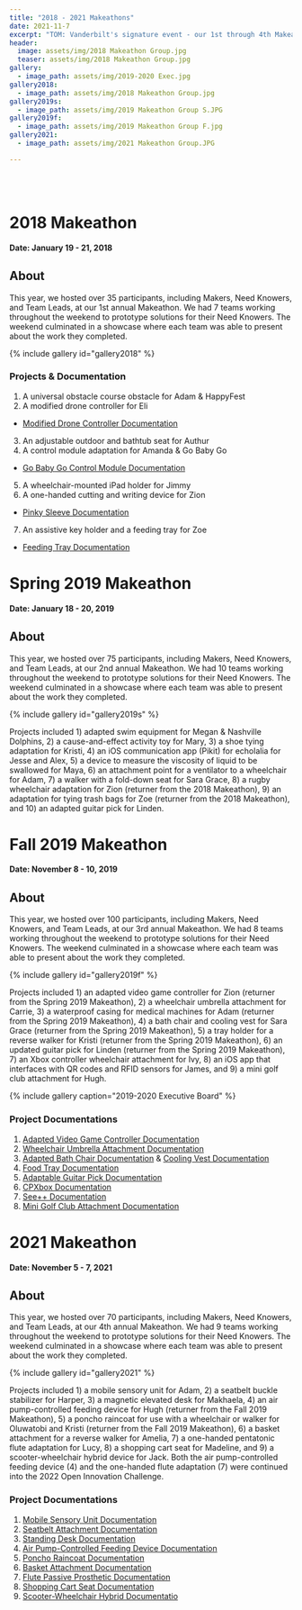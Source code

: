 ```yaml
---
title: "2018 - 2021 Makeathons"
date: 2021-11-7
excerpt: "TOM: Vanderbilt's signature event - our 1st through 4th Makeathons."
header:
  image: assets/img/2018 Makeathon Group.jpg
  teaser: assets/img/2018 Makeathon Group.jpg
gallery:
  - image_path: assets/img/2019-2020 Exec.jpg
gallery2018:
  - image_path: assets/img/2018 Makeathon Group.jpg
gallery2019s:
  - image_path: assets/img/2019 Makeathon Group S.JPG
gallery2019f:
  - image_path: assets/img/2019 Makeathon Group F.jpg
gallery2021:
  - image_path: assets/img/2021 Makeathon Group.JPG

---
```


<br><br>

# 2018 Makeathon

**Date: January 19 - 21, 2018**

## About

This year, we hosted over 35 participants, including Makers, Need Knowers, and Team Leads, at our 1st annual Makeathon. We had 7 teams working throughout the weekend to prototype solutions for their Need Knowers. The weekend culminated in a showcase where each team was able to present about the work they completed. 

{% include gallery id="gallery2018" %}

### Projects & Documentation

1. A universal obstacle course obstacle for Adam & HappyFest
2. A modified drone controller for Eli
  * [Modified Drone Controller Documentation](https://tomglobal.org/project?id=5ca3885db506a2297168aba9)
3. An adjustable outdoor and bathtub seat for Authur
4. A control module adaptation for Amanda & Go Baby Go
  * [Go Baby Go Control Module Documentation](https://tomglobal.org/project?id=5ca3885db506a2297168aba7)
5. A wheelchair-mounted iPad holder for Jimmy
6. A one-handed cutting and writing device for Zion
  * [Pinky Sleeve Documentation](https://tomglobal.org/project?id=5d406c57327725170bc5f8f4)
7. An assistive key holder and a feeding tray for Zoe
  * [Feeding Tray Documentation](https://tomglobal.org/project?id=5ca3885db506a2297168abad)


# Spring 2019 Makeathon

**Date: January 18 - 20, 2019**

## About

This year, we hosted over 75 participants, including Makers, Need Knowers, and Team Leads, at our 2nd annual Makeathon. We had 10 teams working throughout the weekend to prototype solutions for their Need Knowers. The weekend culminated in a showcase where each team was able to present about the work they completed. 

{% include gallery id="gallery2019s" %}

Projects included 1) adapted swim equipment for Megan & Nashville Dolphins, 2) a cause-and-effect activity toy for Mary, 3) a shoe tying adaptation for Kristi, 4) an iOS communication app (Pikit) for echolalia for Jesse and Alex, 5) a device to measure the viscosity of liquid to be swallowed for Maya, 6) an attachment point for a ventilator to a wheelchair for Adam, 7) a walker with a fold-down seat for Sara Grace, 8) a rugby wheelchair adaptation for Zion (returner from the 2018 Makeathon), 9) an adaptation for tying trash bags for Zoe (returner from the 2018 Makeathon), and 10) an adapted guitar pick for Linden.<br> 


# Fall 2019 Makeathon

**Date: November 8 - 10, 2019**

## About

This year, we hosted over 100 participants, including Makers, Need Knowers, and Team Leads, at our 3rd annual Makeathon. We had 8 teams working throughout the weekend to prototype solutions for their Need Knowers. The weekend culminated in a showcase where each team was able to present about the work they completed. 

{% include gallery id="gallery2019f" %}

Projects included 1) an adapted video game controller for Zion (returner from the Spring 2019 Makeathon), 2) a wheelchair umbrella attachment for Carrie, 3) a waterproof casing for medical machines for Adam (returner from the Spring 2019 Makeathon), 4) a bath chair and cooling vest for Sara Grace (returner from the Spring 2019 Makeathon), 5) a tray holder for a reverse walker for Kristi (returner from the Spring 2019 Makeathon), 6) an updated guitar pick for Linden (returner from the Spring 2019 Makeathon), 7) an Xbox controller wheelchair attachment for Ivy, 8) an iOS app that interfaces with QR codes and RFID sensors for James, and 9) a mini golf club attachment for Hugh. 

{% include gallery caption="2019-2020 Executive Board" %}

### Project Documentations

1) [Adapted Video Game Controller Documentation](https://tomglobal.org/project?id=5dc351ca5cb35d632b07ee84)<br>
2) [Wheelchair Umbrella Attachment Documentation](https://tomglobal.org/project?id=5dc351fd5cb35d632b07ee85)<br>
4) [Adapted Bath Chair Documentation](https://tomglobal.org/project?id=5dc353f55cb35d632b07ee88) & [Cooling Vest Documentation](https://tomglobal.org/project?id=5e017d16d848736b095543b6)<br>
5) [Food Tray Documentation](https://tomglobal.org/project?id=5dd41c59d848736b095541b6)<br>
6) [Adaptable Guitar Pick Documentation](https://tomglobal.org/project?id=5dd41c9cd848736b095541b7)<br>
7) [CPXbox Documentation](https://tomglobal.org/project?id=5dc353205cb35d632b07ee87)<br>
8) [See++ Documentation](https://tomglobal.org/project?id=5dc354575cb35d632b07ee89)<br>
9) [Mini Golf Club Attachment Documentation](https://tomglobal.org/project?id=5dd41c53d848736b095541b5)


# 2021 Makeathon

**Date: November 5 - 7, 2021**

## About

This year, we hosted over 70 participants, including Makers, Need Knowers, and Team Leads, at our 4th annual Makeathon. We had 9 teams working throughout the weekend to prototype solutions for their Need Knowers. The weekend culminated in a showcase where each team was able to present about the work they completed. 

{% include gallery id="gallery2021" %}

Projects included 1) a mobile sensory unit for Adam, 2) a seatbelt buckle stabilizer for Harper, 3) a magnetic elevated desk for Makhaela, 4) an air pump-controlled feeding device for Hugh (returner from the Fall 2019 Makeathon), 5) a poncho raincoat for use with a wheelchair or walker for Oluwatobi and Kristi (returner from the Fall 2019 Makeathon), 6) a basket attachment for a reverse walker for Amelia, 7) a one-handed pentatonic flute adaptation for Lucy, 8) a shopping cart seat for Madeline, and 9) a scooter-wheelchair hybrid device for Jack. Both the air pump-controlled feeding device (4) and the one-handed flute adaptation (7) were continued into the 2022 Open Innovation Challenge.

### Project Documentations

1) [Mobile Sensory Unit Documentation](https://tomglobal.org/project?id=615c78c60a3b463bd05551a6)<br>
2) [Seatbelt Attachment Documentation](https://tomglobal.org/project?id=618009134f10776dbe4885f5)<br>
3) [Standing Desk Documentation](https://tomglobal.org/project?id=61800a644f10776dbe4885f6)<br>
4) [Air Pump-Controlled Feeding Device Documentation](https://tomglobal.org/project?id=61800b054f10776dbe4885f7)<br>
5) [Poncho Raincoat Documentation](https://tomglobal.org/project?id=61800ba74f10776dbe4885f8)<br>
6) [Basket Attachment Documentation](https://tomglobal.org/project?id=61800c214f10776dbe4885f9)<br>
7) [Flute Passive Prosthetic Documentation](https://tomglobal.org/project?id=61800a644f10776dbe4885f6)<br>
8) [Shopping Cart Seat Documentation](https://tomglobal.org/project?id=61800cbd4f10776dbe4885fa)<br>
9) [Scooter-Wheelchair Hybrid Documentatio](https://tomglobal.org/project?id=61800e0c4f10776dbe4885fb)
